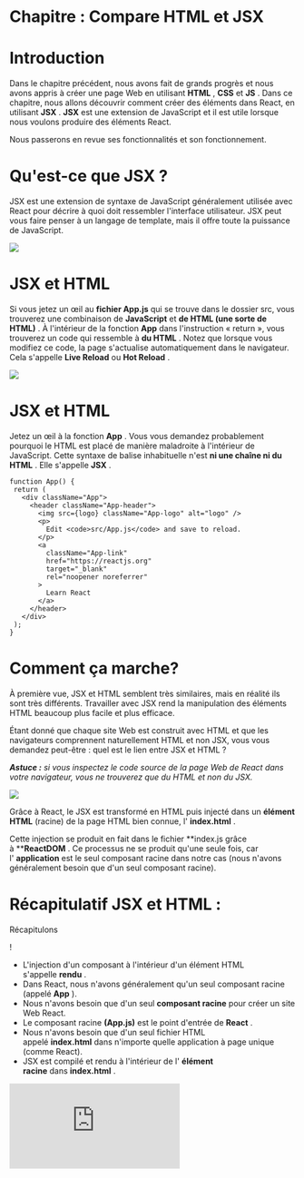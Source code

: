 # Chapitre : Compare HTML et JSX


# Introduction

Dans le chapitre précédent, nous avons fait de grands progrès et nous avons appris à créer une page Web en utilisant **HTML** , **CSS** et **JS** .
Dans ce chapitre, nous allons découvrir comment créer des éléments dans React, en utilisant **JSX** .
**JSX** est une extension de JavaScript et il est utile lorsque nous voulons produire des éléments React.

Nous passerons en revue ses fonctionnalités et son fonctionnement.

# Qu'est-ce que JSX ?

JSX est une extension de syntaxe de JavaScript généralement utilisée avec React pour décrire à quoi doit ressembler l'interface utilisateur.
JSX peut vous faire penser à un langage de template, mais il offre toute la puissance de JavaScript.

![](https://i.imgur.com/0hVUq6v.png)

# JSX et HTML

Si vous jetez un œil au **fichier App.js** qui se trouve dans le dossier src, vous trouverez une combinaison de **JavaScript** et **de HTML (une sorte de HTML)** .
À l'intérieur de la fonction **App** dans l'instruction « return », vous trouverez un code qui ressemble à **du HTML** . Notez que lorsque vous modifiez ce code, la page s'actualise automatiquement dans le navigateur. Cela s'appelle **Live Reload** ou **Hot Reload** .

![](https://i.imgur.com/8h9MH4v.png)

# JSX et HTML

Jetez un œil à la fonction **App** . Vous vous demandez probablement pourquoi le HTML est placé de manière maladroite à l'intérieur de JavaScript. Cette syntaxe de balise inhabituelle n'est **ni une chaîne ni du HTML** . Elle s'appelle **JSX** .

```
function App() {
 return (
   <div className="App">
     <header className="App-header">
       <img src={logo} className="App-logo" alt="logo" />
       <p>
         Edit <code>src/App.js</code> and save to reload.
       </p>
       <a
         className="App-link"
         href="https://reactjs.org"
         target="_blank"
         rel="noopener noreferrer"
       >
         Learn React
       </a>
     </header>
   </div>
 );
}
```

# Comment ça marche?

À première vue, JSX et HTML semblent très similaires, mais en réalité ils sont très différents. Travailler avec JSX rend la manipulation des éléments HTML beaucoup plus facile et plus efficace.

Étant donné que chaque site Web est construit avec HTML et que les navigateurs comprennent naturellement HTML et non JSX, vous vous demandez peut-être : quel est le lien entre JSX et HTML ?

***Astuce :** si vous inspectez le code source de la page Web de React dans votre navigateur, vous ne trouverez que du HTML et non du JSX.*

![](https://i.imgur.com/641rKKT.png)

Grâce à React, le JSX est transformé en HTML puis injecté dans un **élément HTML** (racine) de la page HTML bien connue, l' **index.html** .

Cette injection se produit en fait dans le fichier **index.js grâce à ****ReactDOM** . Ce processus ne se produit qu'une seule fois, car l' **application** est le seul composant racine dans notre cas (nous n'avons généralement besoin que d'un seul composant racine).

# Récapitulatif JSX et HTML :

Récapitulons

!

* L'injection d'un composant à l'intérieur d'un élément HTML s'appelle **rendu** .
* Dans React, nous n'avons généralement qu'un seul composant racine (appelé **App** ).
* Nous n'avons besoin que d'un seul **composant racine** pour créer un site Web React.
* Le composant racine **(App.js)** est le point d'entrée de **React** .
* Nous n'avons besoin que d'un seul fichier HTML appelé **index.html** dans n'importe quelle application à page unique (comme React).
* JSX est compilé et rendu à l'intérieur de l' **élément racine** dans **index.html** .

<iframe allowfullscreen="true" frameborder="0" src="https://www.youtube.com/embed/cJkuLL16K7M"></iframe>
